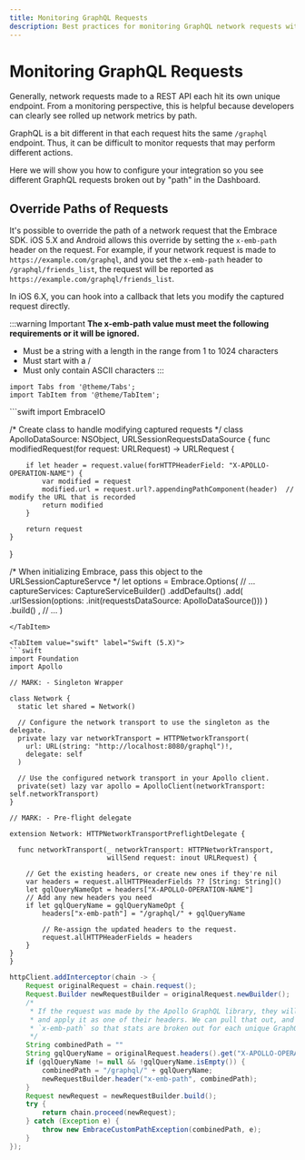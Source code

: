 ```yaml
---
title: Monitoring GraphQL Requests
description: Best practices for monitoring GraphQL network requests with the Embrace SDK
---
```


# Monitoring GraphQL Requests

Generally, network requests made to a REST API each hit its own unique endpoint.
From a monitoring perspective, this is helpful because developers can clearly
see rolled up network metrics by path.

GraphQL is a bit different in that each request hits the same `/graphql` endpoint.
Thus, it can be difficult to monitor requests that may perform different
actions.

Here we will show you how to configure your integration so you see different
GraphQL requests broken out by "path" in the Dashboard.

## Override Paths of Requests

It's possible to override the path of a network request that the Embrace SDK. iOS 5.X and Android
allows this override by setting the `x-emb-path` header on the request. For example, if your network request is made
to `https://example.com/graphql`, and you set the `x-emb-path` header to `/graphql/friends_list`, the request will
be reported as `https://example.com/graphql/friends_list`.

In iOS 6.X, you can hook into a callback that lets you modify the captured request directly.

:::warning Important
**The x-emb-path value must meet the following requirements or it will be ignored.**

* Must be a string with a length in the range from 1 to 1024 characters
* Must start with a /
* Must only contain ASCII characters
:::

```mdx-code-block
import Tabs from '@theme/Tabs';
import TabItem from '@theme/TabItem';
```

<Tabs groupId="ios-language" queryString="ios-language">

<TabItem value="swift-ios-6" label="Swift (6.X)">
```swift
import EmbraceIO

/* Create class to handle modifying captured requests */
class ApolloDataSource: NSObject, URLSessionRequestsDataSource {
    func modifiedRequest(for request: URLRequest) -> URLRequest {

        if let header = request.value(forHTTPHeaderField: "X-APOLLO-OPERATION-NAME") {
            var modified = request
            modified.url = request.url?.appendingPathComponent(header)  // modify the URL that is recorded
            return modified
        }

        return request
    }
}

/* When initializing Embrace, pass this object to the URLSessionCaptureServce */
let options = Embrace.Options(
                // ...
                captureServices:
                    CaptureServiceBuilder()
                        .addDefaults()
                        .add( .urlSession(options: .init(requestsDataSource: ApolloDataSource())) )
                        .build()
                ,
                // ...
              )
```
</TabItem>

<TabItem value="swift" label="Swift (5.X)">
```swift
import Foundation
import Apollo

// MARK: - Singleton Wrapper

class Network {
  static let shared = Network()

  // Configure the network transport to use the singleton as the delegate.
  private lazy var networkTransport = HTTPNetworkTransport(
    url: URL(string: "http://localhost:8080/graphql")!,
    delegate: self
  )

  // Use the configured network transport in your Apollo client.
  private(set) lazy var apollo = ApolloClient(networkTransport: self.networkTransport)
}

// MARK: - Pre-flight delegate

extension Network: HTTPNetworkTransportPreflightDelegate {

  func networkTransport(_ networkTransport: HTTPNetworkTransport,
                        willSend request: inout URLRequest) {

    // Get the existing headers, or create new ones if they're nil
    var headers = request.allHTTPHeaderFields ?? [String: String]()
    let gqlQueryNameOpt = headers["X-APOLLO-OPERATION-NAME"]
    // Add any new headers you need
    if let gqlQueryName = gqlQueryNameOpt {
        headers["x-emb-path"] = "/graphql/" + gqlQueryName

        // Re-assign the updated headers to the request.
        request.allHTTPHeaderFields = headers
    }
}
}
```

</TabItem>
<TabItem value="java" label="Java">

```java
httpClient.addInterceptor(chain -> {
    Request originalRequest = chain.request();
    Request.Builder newRequestBuilder = originalRequest.newBuilder();
    /*
     * If the request was made by the Apollo GraphQL library, they will take our query name
     * and apply it as one of their headers. We can pull that out, and pass that to
     * `x-emb-path` so that stats are broken out for each unique GraphQL query.
     */
    String combinedPath = ""
    String gqlQueryName = originalRequest.headers().get("X-APOLLO-OPERATION-NAME");
    if (gqlQueryName != null && !gqlQueryName.isEmpty()) {
        combinedPath = "/graphql/" + gqlQueryName;
        newRequestBuilder.header("x-emb-path", combinedPath);
    }
    Request newRequest = newRequestBuilder.build();
    try {
        return chain.proceed(newRequest);
    } catch (Exception e) {
        throw new EmbraceCustomPathException(combinedPath, e);
    }
});
```

</TabItem>
</Tabs>
